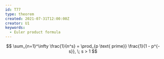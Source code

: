 ```yaml
---
id: T77
type: theorem
created: 2021-07-31T12:00:00Z
creator: U1
keywords:
  - Euler product formula
---
```

$$
\sum_{n=1}^\infty \frac{1}{n^s} = \prod_{p \text{ prime}} \frac{1}{1 - p^{-s}}, \; s > 1
$$

[](#prime-number) [](#notation-real-infinite-summation) [](#notation-real-infinite-product)
